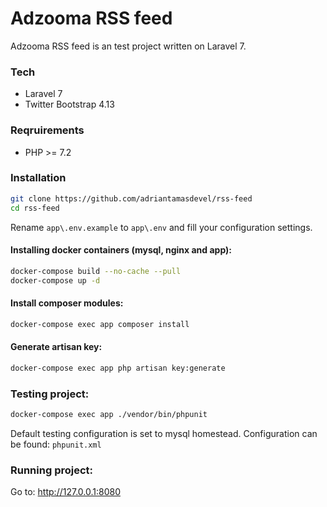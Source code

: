 # Adzooma RSS feed 
Adzooma RSS feed is an test project written on Laravel 7.
### Tech

* Laravel 7
* Twitter Bootstrap 4.13

### Reqruirements

* PHP >= 7.2


### Installation

```sh
git clone https://github.com/adriantamasdevel/rss-feed
cd rss-feed
```
Rename ```app\.env.example``` to ```app\.env``` and fill your configuration settings.

#### Installing docker containers (mysql, nginx and app):
```sh
docker-compose build --no-cache --pull
docker-compose up -d
```

#### Install composer modules:
```sh
docker-compose exec app composer install
```

#### Generate artisan key:
```sh
docker-compose exec app php artisan key:generate
```
### Testing project:

```sh
docker-compose exec app ./vendor/bin/phpunit
```

Default testing configuration is set to mysql homestead. Configuration can be found: ```phpunit.xml```

### Running project:

Go to: http://127.0.0.1:8080